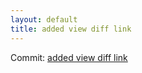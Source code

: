 ```yaml
---
layout: default
title: added view diff link
---
```


Commit: [added view diff link](https://github.com/DanGahanCGI/DanGahanCGI.github.io/commit/1d11cfcf0e8dcd4c82958477a36f7835b37d30dc)

